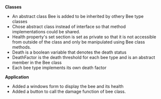 **Classes**

- An abstract class Bee is added to be inherited by othery Bee type classes
- Chose abstract class instead of interface so that method implementations could be shared.
- Health property's set section is set as private so that it is not accessible from outside of the class and only be manipulated using Bee class methods.
- Death is a boolean variable that denotes the death status 
- DeathFactor is the death threshold for each bee type and is an abstract member in the Bee class
- Each bee type implements its own death factor

**Application**

- Added a windows form to display the bee and its health
- Added a button to call the damage function of bee class.
